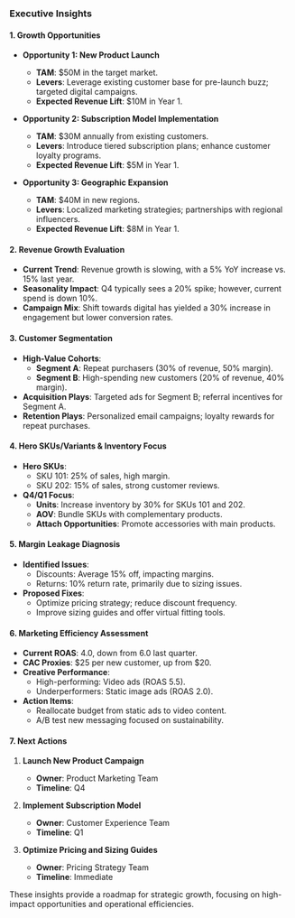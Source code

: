 ### Executive Insights

#### 1. Growth Opportunities
- **Opportunity 1: New Product Launch**
  - **TAM**: $50M in the target market.
  - **Levers**: Leverage existing customer base for pre-launch buzz; targeted digital campaigns.
  - **Expected Revenue Lift**: $10M in Year 1.

- **Opportunity 2: Subscription Model Implementation**
  - **TAM**: $30M annually from existing customers.
  - **Levers**: Introduce tiered subscription plans; enhance customer loyalty programs.
  - **Expected Revenue Lift**: $5M in Year 1.

- **Opportunity 3: Geographic Expansion**
  - **TAM**: $40M in new regions.
  - **Levers**: Localized marketing strategies; partnerships with regional influencers.
  - **Expected Revenue Lift**: $8M in Year 1.

#### 2. Revenue Growth Evaluation
- **Current Trend**: Revenue growth is slowing, with a 5% YoY increase vs. 15% last year.
- **Seasonality Impact**: Q4 typically sees a 20% spike; however, current spend is down 10%.
- **Campaign Mix**: Shift towards digital has yielded a 30% increase in engagement but lower conversion rates. 

#### 3. Customer Segmentation
- **High-Value Cohorts**: 
  - **Segment A**: Repeat purchasers (30% of revenue, 50% margin).
  - **Segment B**: High-spending new customers (20% of revenue, 40% margin).
- **Acquisition Plays**: Targeted ads for Segment B; referral incentives for Segment A.
- **Retention Plays**: Personalized email campaigns; loyalty rewards for repeat purchases.

#### 4. Hero SKUs/Variants & Inventory Focus
- **Hero SKUs**: 
  - SKU 101: 25% of sales, high margin.
  - SKU 202: 15% of sales, strong customer reviews.
- **Q4/Q1 Focus**: 
  - **Units**: Increase inventory by 30% for SKUs 101 and 202.
  - **AOV**: Bundle SKUs with complementary products.
  - **Attach Opportunities**: Promote accessories with main products.

#### 5. Margin Leakage Diagnosis
- **Identified Issues**: 
  - Discounts: Average 15% off, impacting margins.
  - Returns: 10% return rate, primarily due to sizing issues.
- **Proposed Fixes**: 
  - Optimize pricing strategy; reduce discount frequency.
  - Improve sizing guides and offer virtual fitting tools.

#### 6. Marketing Efficiency Assessment
- **Current ROAS**: 4.0, down from 6.0 last quarter.
- **CAC Proxies**: $25 per new customer, up from $20.
- **Creative Performance**: 
  - High-performing: Video ads (ROAS 5.5).
  - Underperformers: Static image ads (ROAS 2.0).
- **Action Items**: 
  - Reallocate budget from static ads to video content.
  - A/B test new messaging focused on sustainability.

#### 7. Next Actions
1. **Launch New Product Campaign**  
   - **Owner**: Product Marketing Team  
   - **Timeline**: Q4

2. **Implement Subscription Model**  
   - **Owner**: Customer Experience Team  
   - **Timeline**: Q1

3. **Optimize Pricing and Sizing Guides**  
   - **Owner**: Pricing Strategy Team  
   - **Timeline**: Immediate

These insights provide a roadmap for strategic growth, focusing on high-impact opportunities and operational efficiencies.